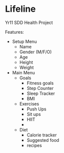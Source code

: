 # Lifeline
Yr11 SDD Health Project

Features:
 - Setup Menu
    - Name
    - Gender (M/F/O)
    - Age
    - Height
    - Weight
 - Main Menu
    - Goals
        - Fitness goals
        - Step Counter
        - Sleep Tracker
        - BMI
    - Exercises
        - Push Ups
        - Sit ups
        - HIIT 
        - 
    - Diet
        - Calorie tracker
        - Suggested food
        - recipes